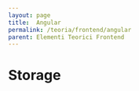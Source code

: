```yaml
---
layout: page
title:  Angular
permalink: /teoria/frontend/angular
parent: Elementi Teorici Frontend
---
```


# Storage